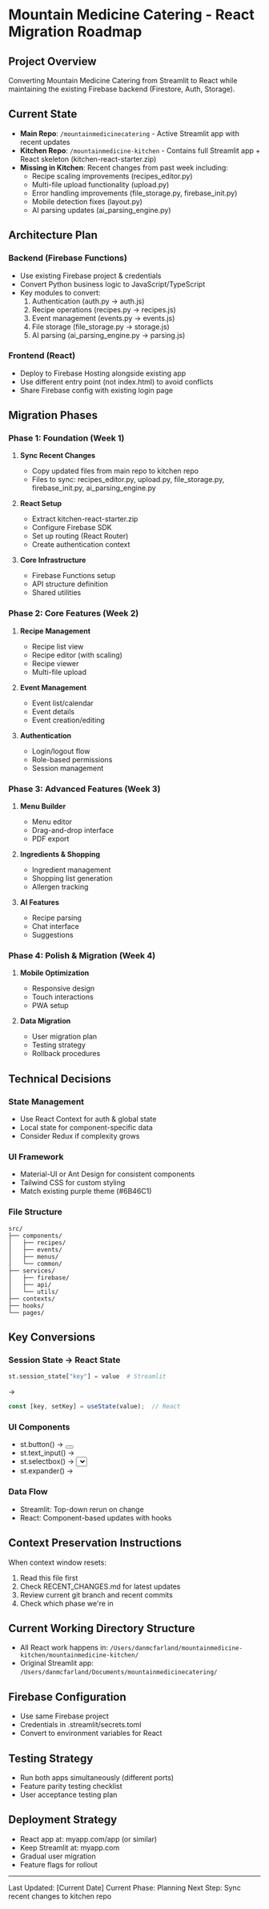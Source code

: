 # Mountain Medicine Catering - React Migration Roadmap

## Project Overview
Converting Mountain Medicine Catering from Streamlit to React while maintaining the existing Firebase backend (Firestore, Auth, Storage).

## Current State
- **Main Repo**: `/mountainmedicinecatering` - Active Streamlit app with recent updates
- **Kitchen Repo**: `/mountainmedicine-kitchen` - Contains full Streamlit app + React skeleton (kitchen-react-starter.zip)
- **Missing in Kitchen**: Recent changes from past week including:
  - Recipe scaling improvements (recipes_editor.py)
  - Multi-file upload functionality (upload.py)
  - Error handling improvements (file_storage.py, firebase_init.py)
  - Mobile detection fixes (layout.py)
  - AI parsing updates (ai_parsing_engine.py)

## Architecture Plan

### Backend (Firebase Functions)
- Use existing Firebase project & credentials
- Convert Python business logic to JavaScript/TypeScript
- Key modules to convert:
  1. Authentication (auth.py → auth.js)
  2. Recipe operations (recipes.py → recipes.js)
  3. Event management (events.py → events.js)
  4. File storage (file_storage.py → storage.js)
  5. AI parsing (ai_parsing_engine.py → parsing.js)

### Frontend (React)
- Deploy to Firebase Hosting alongside existing app
- Use different entry point (not index.html) to avoid conflicts
- Share Firebase config with existing login page

## Migration Phases

### Phase 1: Foundation (Week 1)
1. **Sync Recent Changes**
   - Copy updated files from main repo to kitchen repo
   - Files to sync: recipes_editor.py, upload.py, file_storage.py, firebase_init.py, ai_parsing_engine.py

2. **React Setup**
   - Extract kitchen-react-starter.zip
   - Configure Firebase SDK
   - Set up routing (React Router)
   - Create authentication context

3. **Core Infrastructure**
   - Firebase Functions setup
   - API structure definition
   - Shared utilities

### Phase 2: Core Features (Week 2)
1. **Recipe Management**
   - Recipe list view
   - Recipe editor (with scaling)
   - Recipe viewer
   - Multi-file upload

2. **Event Management**
   - Event list/calendar
   - Event details
   - Event creation/editing

3. **Authentication**
   - Login/logout flow
   - Role-based permissions
   - Session management

### Phase 3: Advanced Features (Week 3)
1. **Menu Builder**
   - Menu editor
   - Drag-and-drop interface
   - PDF export

2. **Ingredients & Shopping**
   - Ingredient management
   - Shopping list generation
   - Allergen tracking

3. **AI Features**
   - Recipe parsing
   - Chat interface
   - Suggestions

### Phase 4: Polish & Migration (Week 4)
1. **Mobile Optimization**
   - Responsive design
   - Touch interactions
   - PWA setup

2. **Data Migration**
   - User migration plan
   - Testing strategy
   - Rollback procedures

## Technical Decisions

### State Management
- Use React Context for auth & global state
- Local state for component-specific data
- Consider Redux if complexity grows

### UI Framework
- Material-UI or Ant Design for consistent components
- Tailwind CSS for custom styling
- Match existing purple theme (#6B46C1)

### File Structure
```
src/
├── components/
│   ├── recipes/
│   ├── events/
│   ├── menus/
│   └── common/
├── services/
│   ├── firebase/
│   ├── api/
│   └── utils/
├── contexts/
├── hooks/
└── pages/
```

## Key Conversions

### Session State → React State
```python
st.session_state["key"] = value  # Streamlit
```
→
```javascript
const [key, setKey] = useState(value);  // React
```

### UI Components
- st.button() → <Button />
- st.text_input() → <TextField />
- st.selectbox() → <Select />
- st.expander() → <Accordion />

### Data Flow
- Streamlit: Top-down rerun on change
- React: Component-based updates with hooks

## Context Preservation Instructions

When context window resets:
1. Read this file first
2. Check RECENT_CHANGES.md for latest updates
3. Review current git branch and recent commits
4. Check which phase we're in

## Current Working Directory Structure
- All React work happens in: `/Users/danmcfarland/mountainmedicine-kitchen/mountainmedicine-kitchen/`
- Original Streamlit app: `/Users/danmcfarland/Documents/mountainmedicinecatering/`

## Firebase Configuration
- Use same Firebase project
- Credentials in .streamlit/secrets.toml
- Convert to environment variables for React

## Testing Strategy
- Run both apps simultaneously (different ports)
- Feature parity testing checklist
- User acceptance testing plan

## Deployment Strategy
- React app at: myapp.com/app (or similar)
- Keep Streamlit at: myapp.com
- Gradual user migration
- Feature flags for rollout

---
Last Updated: [Current Date]
Current Phase: Planning
Next Step: Sync recent changes to kitchen repo